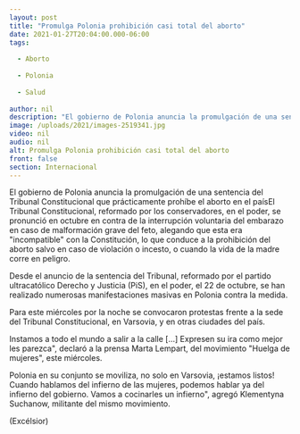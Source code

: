 ```yaml
---
layout: post
title: "Promulga Polonia prohibición casi total del aborto"
date: 2021-01-27T20:04:00.000-06:00
tags:
  
  - Aborto
  
  - Polonia
  
  - Salud
  
author: nil
description: "El gobierno de Polonia anuncia la promulgación de una sentencia del Tribunal Constitucional que prácticamente prohíbe el aborto en el país"
image: /uploads/2021/images-2519341.jpg
video: nil
audio: nil
alt: Promulga Polonia prohibición casi total del aborto
front: false
section: Internacional
---
```


El gobierno de Polonia anuncia la promulgación de una sentencia del Tribunal Constitucional que prácticamente prohíbe el aborto en el paísEl Tribunal Constitucional, reformado por los conservadores, en el poder, se pronunció en octubre en contra de la interrupción voluntaria del embarazo en caso de malformación grave del feto, alegando que esta era "incompatible" con la Constitución, lo que conduce a la prohibición del aborto salvo en caso de violación o incesto, o cuando la vida de la madre corre en peligro.

Desde el anuncio de la sentencia del Tribunal, reformado por el partido ultracatólico Derecho y Justicia (PiS), en el poder, el 22 de octubre, se han realizado numerosas manifestaciones masivas en Polonia contra la medida.

Para este miércoles por la noche se convocaron protestas frente a la sede del Tribunal Constitucional, en Varsovia, y en otras ciudades del país.

Instamos a todo el mundo a salir a la calle [...] Expresen su ira como mejor les parezca", declaró a la prensa Marta Lempart, del movimiento "Huelga de mujeres", este miércoles.

 
Polonia en su conjunto se moviliza, no solo en Varsovia, ¡estamos listos! Cuando hablamos del infierno de las mujeres, podemos hablar ya del infierno del gobierno. Vamos a cocinarles un infierno", agregó Klementyna Suchanow, militante del mismo movimiento.

(Excélsior)